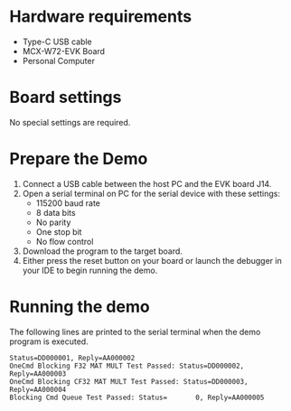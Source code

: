 Hardware requirements
=====================
- Type-C USB cable
- MCX-W72-EVK Board
- Personal Computer

Board settings
==============
No special settings are required.

Prepare the Demo
================
1. Connect a USB cable between the host PC and the EVK board J14.
2. Open a serial terminal on PC for the serial device with these settings:
    - 115200 baud rate
    - 8 data bits
    - No parity
    - One stop bit
    - No flow control
3. Download the program to the target board.
4. Either press the reset button on your board or launch the debugger in your IDE to begin running
   the demo.

Running the demo
================
The following lines are printed to the serial terminal when the demo program is executed.
~~~~~~~~~~~~~~~~~~~~~~~~~~~~~~~~~~~~~~~~
Status=DD000001, Reply=AA000002
OneCmd Blocking F32 MAT MULT Test Passed: Status=DD000002, Reply=AA000003
OneCmd Blocking CF32 MAT MULT Test Passed: Status=DD000003, Reply=AA000004
Blocking Cmd Queue Test Passed: Status=       0, Reply=AA000005
~~~~~~~~~~~~~~~~~~~~~~~~~~~~~~~~~~~~~~~~

